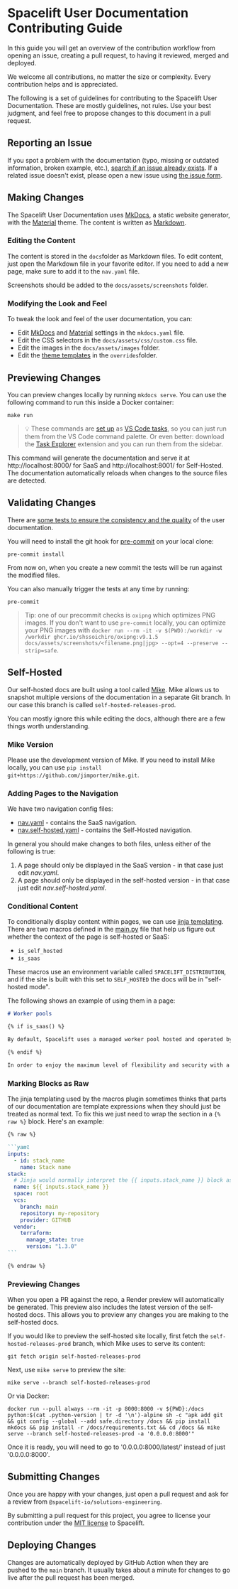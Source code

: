 # Spacelift User Documentation Contributing Guide

In this guide you will get an overview of the contribution workflow from opening an issue, creating a pull request, to having it reviewed, merged and deployed.

We welcome all contributions, no matter the size or complexity. Every contribution helps and is appreciated.

The following is a set of guidelines for contributing to the Spacelift User Documentation. These are mostly guidelines, not rules. Use your best judgment, and feel free to propose changes to this document in a pull request.

## Reporting an Issue

If you spot a problem with the documentation (typo, missing or outdated information, broken example, etc.), [search if an issue already exists](https://github.com/spacelift-io/user-documentation/issues). If a related issue doesn't exist, please open a new issue using [the issue form](https://github.com/spacelift-io/user-documentation/issues/new).

## Making Changes

The Spacelift User Documentation uses [MkDocs](https://www.mkdocs.org/), a static website generator, with the [Material](https://squidfunk.github.io/mkdocs-material/) theme. The content is written as [Markdown](https://www.markdownguide.org/).

### Editing the Content

The content is stored in the `docs`folder as Markdown files. To edit content, just open the Markdown file in your favorite editor. If you need to add a new page, make sure to add it to the `nav.yaml` file.

Screenshots should be added to the `docs/assets/screenshots` folder.

### Modifying the Look and Feel

To tweak the look and feel of the user documentation, you can:

- Edit [MkDocs](https://www.mkdocs.org/user-guide/configuration/) and [Material](https://squidfunk.github.io/mkdocs-material/setup/changing-the-colors/) settings in the `mkdocs.yaml` file.
- Edit the CSS selectors in the `docs/assets/css/custom.css` file.
- Edit the images in the `docs/assets/images` folder.
- Edit the [theme templates](https://squidfunk.github.io/mkdocs-material/customization/#extending-the-theme) in the `overrides`folder.

## Previewing Changes

You can preview changes locally by running `mkdocs serve`. You can use the following command to run this inside a Docker container:

```shell
make run
```

> 💡 These commands are [set up](.vscode/tasks.json) as [VS Code tasks](https://code.visualstudio.com/docs/editor/tasks), so you can just run them from the VS Code command palette. Or even better: download the [Task Explorer](https://marketplace.visualstudio.com/items?itemName=spmeesseman.vscode-taskexplorer) extension and you can run them from the sidebar.

<!-- markdownlint-disable-next-line MD034 -->
This command will generate the documentation and serve it at http://localhost:8000/ for SaaS and http://localhost:8001/ for Self-Hosted. The documentation automatically reloads when changes to the source files are detected.

## Validating Changes

There are [some tests to ensure the consistency and the quality](https://github.com/spacelift-io/user-documentation/blob/main/.pre-commit-config.yaml) of the user documentation.

You will need to install the git hook for [pre-commit](https://pre-commit.com/) on your local clone:

```shell
pre-commit install
```

From now on, when you create a new commit the tests will be run against the modified files.

You can also manually trigger the tests at any time by running:

```shell
pre-commit
```

> Tip: one of our precommit checks is `oxipng` which optimizes PNG images. If you don't want to use `pre-commit` locally, you can optimize your PNG images with `docker run --rm -it -v $(PWD):/workdir -w /workdir ghcr.io/shssoichiro/oxipng:v9.1.5 docs/assets/screenshots/<filename.png|jpg> --opt=4 --preserve --strip=safe`.

## Self-Hosted

Our self-hosted docs are built using a tool called [Mike](https://github.com/jimporter/mike). Mike allows us to snapshot multiple versions of the documentation in a separate Git branch. In our case this branch is called `self-hosted-releases-prod`.

You can mostly ignore this while editing the docs, although there are a few things worth understanding.

### Mike Version

Please use the development version of Mike. If you need to install Mike locally, you can use `pip install git+https://github.com/jimporter/mike.git`.

### Adding Pages to the Navigation

We have two navigation config files:

- [nav.yaml](nav.yaml) - contains the SaaS navigation.
- [nav.self-hosted.yaml](nav.self-hosted.yaml) - contains the Self-Hosted navigation.

In general you should make changes to both files, unless either of the following is true:

1. A page should only be displayed in the SaaS version - in that case just edit _nav.yaml_.
2. A page should only be displayed in the self-hosted version - in that case just edit _nav.self-hosted.yaml_.

### Conditional Content

To conditionally display content within pages, we can use [jinja templating](https://jinja.palletsprojects.com/en/3.1.x/templates). There are two macros defined in the [main.py](main.py) file that help us figure out whether the context of the page is self-hosted or SaaS:

- `is_self_hosted`
- `is_saas`

These macros use an environment variable called `SPACELIFT_DISTRIBUTION`, and if the site is built with this set to `SELF_HOSTED` the docs will be in "self-hosted mode".

The following shows an example of using them in a page:

```markdown
# Worker pools

{% if is_saas() %}

By default, Spacelift uses a managed worker pool hosted and operated by us. This is very convenient, but often you may have special requirements regarding infrastructure, security or compliance, which aren't served by the public worker pool. This is why Spacelift also supports private worker pools, which you can use to host the workers which execute Spacelift workflows on your end.

{% endif %}

In order to enjoy the maximum level of flexibility and security with a private worker pool, temporary run state is encrypted end-to-end, so only the workers in your worker pool can look inside it. We use asymmetric encryption to achieve this and only you ever have access to the private key.
```

### Marking Blocks as Raw

The jinja templating used by the macros plugin sometimes thinks that parts of our documentation are template expressions when they should just be treated as normal text. To fix this we just need to wrap the section in a `{% raw %}` block. Here's an example:

````markdown
{% raw %}

```yaml
inputs:
  - id: stack_name
    name: Stack name
stack:
  # Jinja would normally interpret the {{ inputs.stack_name }} block as a template.
  name: ${{ inputs.stack_name }}
  space: root
  vcs:
    branch: main
    repository: my-repository
    provider: GITHUB
  vendor:
    terraform:
      manage_state: true
      version: "1.3.0"
```

{% endraw %}
````

### Previewing Changes

When you open a PR against the repo, a Render preview will automatically be generated. This preview also includes the latest version of the self-hosted docs. This allows you to preview any changes you are making to the self-hosted docs.

If you would like to preview the self-hosted site locally, first fetch the `self-hosted-releases-prod` branch, which Mike uses to serve its content:

```shell
git fetch origin self-hosted-releases-prod
```

Next, use `mike serve` to preview the site:

```shell
mike serve --branch self-hosted-releases-prod
```

Or via Docker:

```shell
docker run --pull always --rm -it -p 8000:8000 -v ${PWD}:/docs python:$(cat .python-version | tr -d '\n')-alpine sh -c "apk add git && git config --global --add safe.directory /docs && pip install mkdocs && pip install -r /docs/requirements.txt && cd /docs && mike serve --branch self-hosted-releases-prod -a '0.0.0.0:8000'"
```

Once it is ready, you will need to go to '0.0.0.0:8000/latest/' instead of just '0.0.0.0:8000'.

## Submitting Changes

Once you are happy with your changes, just open a pull request and ask for a review from `@spacelift-io/solutions-engineering`.

By submitting a pull request for this project, you agree to license your contribution under the [MIT license](./LICENSE) to Spacelift.

## Deploying Changes

Changes are automatically deployed by GitHub Action when they are pushed to the `main` branch. It usually takes about a minute for changes to go live after the pull request has been merged.
